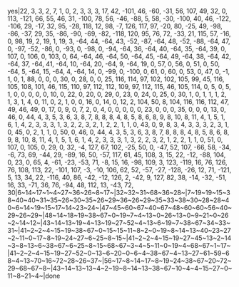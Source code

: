 yes|22, 3, 3, 2, 7, 1, 0, 2, 3, 3, 3, 17, 42, -101, 46, -60, -31, 56, 107, 49, 32, 0, 113, -121, 66, 55, 46, 31, -100, 78, 56, -46, -88, 5, 58, -30, -100, 40, 46, -122, -106, 29, -17, 32, 95, -28, 118, 12, 98, -7, 126, 117, 97, -20, 80, -25, 49, -98, -86, -37, 29, 35, -86, -90, -69, -82, -118, 120, 95, 76, 72, -33, 21, 115, 57, -16, 0, 98, 19, 2, 19, 1, 19, 3, -64, 44, -64, 43, -52, -87, -64, 48, -52, -88, -64, 47, 0, -97, -52, -86, 0, -93, 0, -98, 0, -94, -64, 36, -64, 40, -64, 35, -64, 39, 0, 107, 0, 106, 0, 103, 0, 64, -64, 46, -64, 50, -64, 45, -64, 49, -64, 38, -64, 42, -64, 37, -64, 41, -64, 10, -64, 20, -64, 9, -64, 19, 0, 57, 0, 56, 0, 51, 0, 50, -64, 5, -64, 15, -64, 4, -64, 14, 0, -99, 0, -100, 0, 61, 0, 60, 0, 53, 0, 47, 0, -1, 1, 0, 1, 88, 0, 0, 0, 30, 0, 28, 0, 0, 25, 116, 114, 97, 102, 102, 105, 99, 45, 116, 105, 108, 101, 46, 115, 110, 97, 112, 112, 109, 97, 112, 115, 46, 105, 114, 0, 5, 0, 5, 1, 0, 0, 0, 0, 0, 10, 0, 22, 0, 20, 0, 29, 0, 23, 0, 24, 0, 25, 0, 30, 1, 0, 1, 1, 1, 2, 1, 3, 1, 4, 0, 11, 0, 2, 1, 0, 0, 16, 0, 14, 0, 12, 2, 104, 50, 8, 104, 116, 116, 112, 47, 49, 46, 49, 0, 17, 0, 9, 0, 7, 2, 0, 4, 0, 0, 0, 0, 0, 23, 0, 0, 0, 35, 0, 0, 0, 13, 0, 46, 0, 44, 4, 3, 5, 3, 6, 3, 8, 7, 8, 8, 8, 4, 8, 5, 8, 6, 8, 9, 8, 10, 8, 11, 4, 1, 5, 1, 6, 1, 4, 2, 3, 3, 3, 1, 3, 2, 2, 3, 2, 1, 2, 2, 1, 1, 0, 43, 0, 9, 8, 3, 4, 3, 3, 3, 2, 3, 1, 0, 45, 0, 2, 1, 1, 0, 50, 0, 46, 0, 44, 4, 3, 5, 3, 6, 3, 8, 7, 8, 8, 8, 4, 8, 5, 8, 6, 8, 9, 8, 10, 8, 11, 4, 1, 5, 1, 6, 1, 4, 2, 3, 3, 3, 1, 3, 2, 2, 3, 2, 1, 2, 2, 1, 1, 0, 51, 0, 107, 0, 105, 0, 29, 0, 32, -4, 127, 67, 102, -25, 50, 0, -47, 52, 107, -66, 58, -34, -6, 73, 69, -44, 29, -89, 16, 50, -57, 117, 61, 45, 108, 3, 15, 22, -12, -88, 104, 0, 23, 0, 65, 4, -61, -23, -53, 71, -8, 15, 16, -98, 109, 3, 123, -119, 16, 76, 126, 76, 108, 113, 22, -101, 107, -3, -10, 106, 62, 52, -57, -27, -128, -26, 12, 71, -121, 5, 13, 34, 22, -116, 40, 86, -42, -12, 126, 2, -42, 9, 127, 82, 38, -14, -32, -51, 16, 33, -71, 36, 76, -94, 48, 112, 13, -43, 72, 30|6~14~17~1~4~27~36~26~8~17~|32~32~31~68~36~28~|7~19~19~15~38~40~40~31~35~26~30~35~26~29~36~26~29~35~33~38~30~28~28~40~6~14~19~15~17~14~23~24~|47~45~60~67~40~67~48~60~60~56~40~29~26~29~|48~14~18~19~38~67~0~19~7~4~13~0~26~13~0~9~21~0~26~2~14~12~|43~14~13~19~4~13~19~27~52~4~13~6~19~7~38~67~34~33~31~|41~2~2~4~15~19~38~67~0~15~15~11~8~2~0~19~8~14~13~40~23~27~2~11~0~17~8~19~24~27~6~25~8~15~|41~2~2~4~15~19~27~45~13~2~14~3~8~13~6~38~67~6~25~8~15~68~67~3~4~5~11~0~19~4~68~67~1~17~|41~2~2~4~15~19~27~52~0~13~6~20~0~6~4~38~67~4~13~27~61~59~68~4~13~70~16~72~28~26~37~|56~17~8~14~17~8~19~24~38~67~20~72~29~68~67~8~|43~14~13~13~4~2~19~8~14~13~38~67~10~4~4~15~27~0~11~8~21~4~|done
